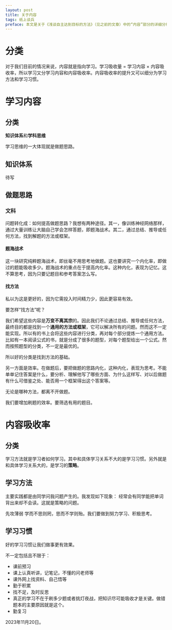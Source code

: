 ```yaml
---
layout: post
title: 关于内容
tags: 纸上谈兵
preface: 本文是关于《浅谈自主达到目标的方法》（见之前的文章）中的“内容”部分的详细分析。
---
```




# 分类

对于我们目前的情况来说，内容就是指向学习。学习吸收量 $=$ 学习内容 $\times$ 内容吸收率，所以学习又分学习内容和内容吸收率。内容吸收率的提升又可以细分为学习方法和学习习惯。

# 学习内容

## 分类


**知识体系**和**学科思维**

学习思维的一大体现就是做题思路。

## 知识体系
待写

## 做题思路

### 文科

问题转化成：如何提高做题思路？我想有两种途径。其一，像训练神经网络那样，通过大量训练让大脑自己学会怎样答题，即题海战术。其二，通过总结、推导或任何方法，找到解题的方法或框架。

#### 题海战术

这一块研究纯粹题海战术，即丝毫不用思考地做题。这也要讲究一个内化率，即做过的题能吸收多少。题海战术的重点在于提高内化率。这种内化，表现为记忆。这不算思考，因为只要记题目和参考答案怎么写。

#### 找方法
私以为这是更好的，因为它需投入时间精力少，因此更容易有效。

要怎样“找方法”呢？

我们希望这些内容是**万变不离其宗**的。因此我们不论通过总结、推导或任何方法，最终目的都是找到一个**通用的方法或框架**，它可以解决所有的问题。然而这不一定能实现。所以有的书上会将这些内容进行分类，再对每个部分提炼一个通用方法。比如有一本阅读公式的书，就是分成了很多的题型，对每个题型给出一个公式。然而按照题型的分类，不一定是最优的。

所以好的分类是找到方法的基础。

另一方面是效率。在做题后，要把做题的思路内化，这种内化，表现为思考。不能单单记住答案是什么，要分析、理解他写了哪些方面、为什么这样写、对以后做题有什么可借鉴之处、能否用一个框架得出这个答案等。


无论是哪种方法，都离不开做题。

我们要增加刷题的效率。要筛选有用的题目。



# 内容吸收率

## 分类

学习方法就是学习者如何学习。其中和具体学习关系不大的是学习习惯。另外就是和具体学习关系大的，是学习的**策略**。
## 学习方法

主要实践都是由同学问我问题产生的。我发现如下现象：
经常会有同学能把单词背出来却不会读。这就是策略的问题。

先攻薄弱
学而不思则罔，思而不学则殆。我们要做到努力学习、积极思考。

## 学习习惯
好的学习习惯让我们做事更有效果。

不一定包括且不限于：
- 课前预习
- 课上认真听讲，记笔记，不懂的问老师等
- 课外网上找资料、自己悟等
- 勤于积累
- 找不足，及时反思
- 真正的学习不在于刷多少题或者挑灯夜战，把知识尽可能吸收才是关键。做错题本的主要原因就是这个。
- 勤复习

2023年11月20日。
